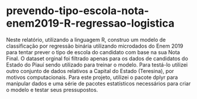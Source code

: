 # prevendo-tipo-escola-nota-enem2019-R-regressao-logistica
Neste relatório, utilizando a linguagem R, construo um modelo de classificação por regressão binária utilizando microdados do Enem 2019 para tentar prever o tipo de escola do candidato com base na sua Nota Final. O dataset orginal foi filtrado apenas para os dados de candidatos do Estado do Piauí sendo utilizado para treinar o modelo. Para testá-lo utilizei outro conjunto de dados relativos a Capital do Estado (Teresina), por motivos computacionais. Para este projeto, utilizei o pacote dplyr para manipular dados e uma série de pacotes estatísticos necessários para criar o modelo e testar seus pressupostos. 
